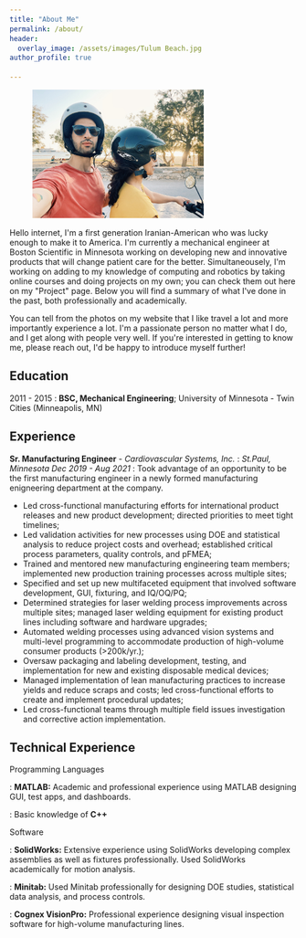 ```yaml
---
title: "About Me"
permalink: /about/
header:
  overlay_image: /assets/images/Tulum Beach.jpg
author_profile: true

---
```


<figure style="width: 300px" class="align-right">
  <a href="/assets/images/Greece 4 Wheeler.heic"><img src="/assets/images/Greece 4 Wheeler.heic"></a>
</figure> 

Hello internet, I'm a first generation Iranian-American who was lucky enough to make it to America. I'm currently a mechanical engineer at Boston Scientific in Minnesota working on developing new and innovative products that will change patient care for the better. Simultaneousely, I'm working on adding to my knowledge of computing and robotics by taking online courses and doing projects on my own; you can check them out here on my "Project" page. Below you will find a summary of what I've done in the past, both professionally and academically.

You can tell from the photos on my website that I like travel a lot and more importantly experience a lot. I'm a passionate person no matter what I do, and I get along with people very well. If you're interested in getting to know me, please reach out, I'd be happy to introduce myself further!

Education
---------
2011 - 2015
:   **BSC, Mechanical Engineering**; University of Minnesota - Twin Cities (Minneapolis, MN)

Experience
----------
**Sr. Manufacturing Engineer** -    *Cardiovascular Systems, Inc.*
: *St.Paul, Minnesota      Dec 2019 - Aug 2021*
:  Took advantage of an opportunity to be the first manufacturing engineer in a newly formed manufacturing enigneering department at the company.
  * Led cross-functional manufacturing efforts for international product releases and new product development; directed priorities to meet tight timelines;
  * Led validation activities for new processes using DOE and statistical analysis to reduce project costs and overhead; established critical process parameters, quality controls, and pFMEA;
  * Trained and mentored new manufacturing engineering team members; implemented new production training processes across multiple sites;
  * Specified and set up new multifaceted equipment that involved software development, GUI, fixturing, and IQ/OQ/PQ;
  * Determined strategies for laser welding process improvements across multiple sites; managed laser welding equipment for existing product lines including software and hardware upgrades;
  * Automated welding processes using advanced vision systems and multi-level programming to accommodate production of high-volume consumer products (>200k/yr.);
  * Oversaw packaging and labeling development, testing, and implementation for new and existing disposable medical devices;
  * Managed implementation of lean manufacturing practices to increase yields and reduce scraps and costs; led cross-functional efforts to create and implement procedural updates;
  * Led cross-functional teams through multiple field issues investigation and corrective action implementation.

Technical Experience
--------------------
Programming Languages  

: **MATLAB:** Academic and professional experience using MATLAB designing GUI, test apps, and dashboards.

: Basic knowledge of **C++**

Software  

: **SolidWorks:** Extensive experience using SolidWorks developing complex assemblies as well as fixtures professionally. Used SolidWorks academically for motion analysis.

: **Minitab:** Used Minitab professionally for designing DOE studies, statistical data analysis, and process controls.


: **Cognex VisionPro:** Professional experience designing visual inspection software for high-volume manufacturing lines.
